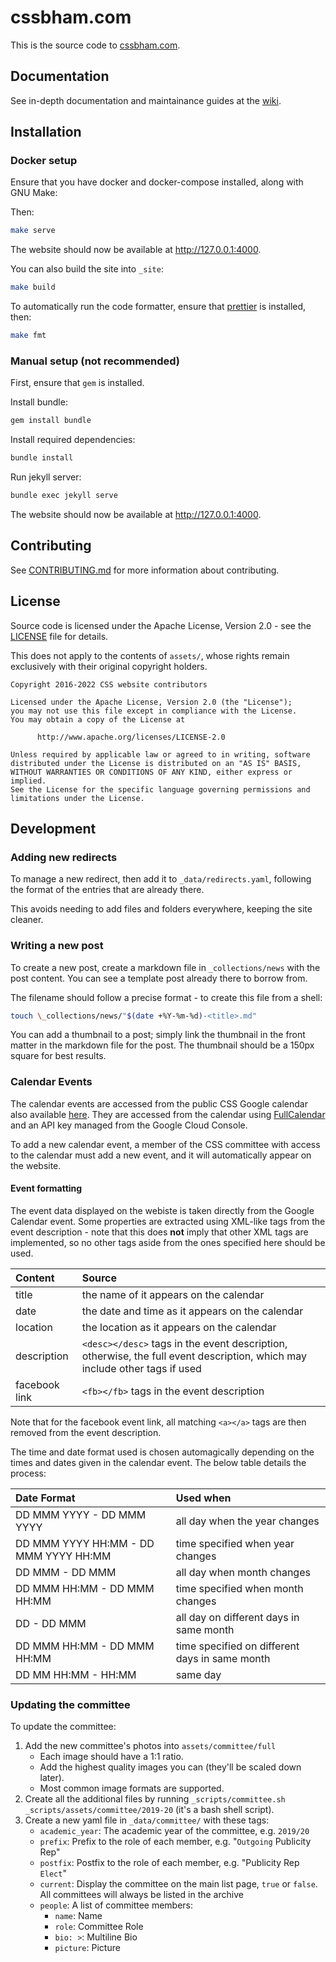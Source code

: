 # cssbham.com

This is the source code to [cssbham.com](https://cssbham.com).

## Documentation

See in-depth documentation and maintainance guides at the
[wiki](https://github.com/CSSUoB/cssuob.github.io/wiki).

## Installation

### Docker setup

Ensure that you have docker and docker-compose installed, along with GNU Make:

Then:

```bash
make serve
```

The website should now be available at <http://127.0.0.1:4000>.

You can also build the site into `_site`:

```bash
make build
```

To automatically run the code formatter, ensure that
[prettier](https://prettier.io/) is installed, then:

```bash
make fmt
```

### Manual setup (not recommended)

First, ensure that `gem` is installed.

Install bundle:

```bash
gem install bundle
```

Install required dependencies:

```bash
bundle install
```

Run jekyll server:

```bash
bundle exec jekyll serve
```

The website should now be available at <http://127.0.0.1:4000>.

## Contributing

See [CONTRIBUTING.md](CONTRIBUTING.md) for more information about contributing.

## License

Source code is licensed under the Apache License, Version 2.0 - see the [LICENSE](LICENSE) file for details.

This does not apply to the contents of `assets/`, whose rights remain exclusively with their original copyright holders.

```
Copyright 2016-2022 CSS website contributors

Licensed under the Apache License, Version 2.0 (the "License");
you may not use this file except in compliance with the License.
You may obtain a copy of the License at

      http://www.apache.org/licenses/LICENSE-2.0

Unless required by applicable law or agreed to in writing, software
distributed under the License is distributed on an "AS IS" BASIS,
WITHOUT WARRANTIES OR CONDITIONS OF ANY KIND, either express or implied.
See the License for the specific language governing permissions and
limitations under the License.
```

## Development

### Adding new redirects

To manage a new redirect, then add it to `_data/redirects.yaml`, following
the format of the entries that are already there.

This avoids needing to add files and folders everywhere, keeping the site
cleaner.

### Writing a new post

To create a new post, create a markdown file in `_collections/news` with the
post content. You can see a template post already there to borrow from.

The filename should follow a precise format - to create this file from a
shell:

```bash
touch \_collections/news/"$(date +%Y-%m-%d)-<title>.md"
```

You can add a thumbnail to a post; simply link the thumbnail in the front
matter in the markdown file for the post. The thumbnail should be a 150px
square for best results.

### Calendar Events

The calendar events are accessed from the public CSS Google calendar also
available [here][calendar]. They are accessed from the calendar using
[FullCalendar][fullcalendar] and an API key managed from the Google Cloud
Console.

To add a new calendar event, a member of the CSS committee with access to the
calendar must add a new event, and it will automatically appear on the
website.

#### Event formatting

The event data displayed on the webiste is taken directly from the Google
Calendar event. Some properties are extracted using XML-like tags from the
event description - note that this does **not** imply that other XML tags are
implemented, so no other tags aside from the ones specified here should be
used.

| Content       | Source                                                                                                                     |
|:--------------|:---------------------------------------------------------------------------------------------------------------------------|
| title         | the name of it appears on the calendar                                                                                     |
| date          | the date and time as it appears on the calendar                                                                            |
| location      | the location as it appears on the calendar                                                                                 |
| description   | `<desc></desc>` tags in the event description, otherwise, the full event description, which may include other tags if used |
| facebook link | `<fb></fb>` tags in the event description                                                                                  |

Note that for the facebook event link, all matching `<a></a>` tags are then
removed from the event description.

The time and date format used is chosen automagically depending on the times
and dates given in the calendar event. The below table details the process:

| Date Format                           | Used when                                      |
| :------------------------------------ | :--------------------------------------------- |
| DD MMM YYYY - DD MMM YYYY             | all day when the year changes                  |
| DD MMM YYYY HH:MM - DD MMM YYYY HH:MM | time specified when year changes               |
| DD MMM - DD MMM                       | all day when month changes                     |
| DD MMM HH:MM - DD MMM HH:MM           | time specified when month changes              |
| DD - DD MMM                           | all day on different days in same month        |
| DD MMM HH:MM - DD MMM HH:MM           | time specified on different days in same month |
| DD MM HH:MM - HH:MM                   | same day                                       |

### Updating the committee

To update the committee:

1. Add the new committee's photos into `assets/committee/full`
   - Each image should have a 1:1 ratio.
   - Add the highest quality images you can (they'll be scaled down later).
   - Most common image formats are supported.
2. Create all the additional files by running `_scripts/committee.sh _scripts/assets/committee/2019-20`
   (it's a bash shell script).
3. Create a new yaml file in `_data/committee/` with these tags:
   - `academic_year`: The academic year of the committee, e.g. `2019/20`
   - `prefix`: Prefix to the role of each member, e.g. \"`Outgoing` Publicity Rep\"
   - `postfix`: Postfix to the role of each member, e.g. \"Publicity Rep `Elect`\"
   - `current`: Display the committee on the main list page, `true` or `false`. All committees will always be listed in the archive
   - `people`: A list of committee members:
      - `name`: Name
      - `role`: Committee Role
      - `bio: >`: Multiline Bio
      - `picture`: Picture

[calendar]: https://calendar.google.com/calendar/embed?src=kg5v9k480jn2qahpmq33h8g7cs%40group.calendar.google.com&ctz=Europe%2FLondon
[fullcalendar]: https://fullcalendar.io/
